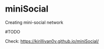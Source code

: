 # miniSocial
Creating mini-social network


#TODO 

Check: https://kirillivan0v.github.io/miniSocial/
